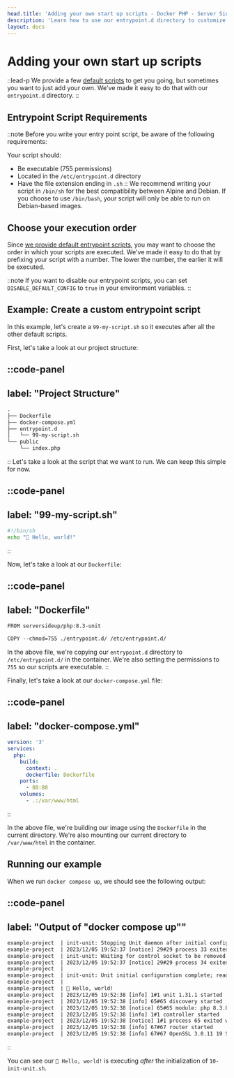 ```yaml
---
head.title: 'Adding your own start up scripts - Docker PHP - Server Side Up'
description: 'Learn how to use our entrypoint.d directory to customize your container start up experience.'
layout: docs
---
```


# Adding your own start up scripts
::lead-p
We provide a few [default scripts](/docs/getting-started/default-configurations#default-entrypoint-scripts) to get you going, but sometimes you want to just add your own. We've made it easy to do that with our `entrypoint.d` directory.
::

## Entrypoint Script Requirements
::note
Before you write your entry point script, be aware of the following requirements:

Your script should:
- Be executable (755 permissions)
- Located in the `/etc/entrypoint.d` directory
- Have the file extension ending in `.sh`
::
We recommend writing your script in `/bin/sh` for the best compatibility between Alpine and Debian. If you choose to use `/bin/bash`, your script will only be able to run on Debian-based images.

## Choose your execution order
Since [we provide default entrypoint scripts](/docs/getting-started/default-configurations#default-entrypoint-scripts), you may want to choose the order in which your scripts are executed. We've made it easy to do that by prefixing your script with a number. The lower the number, the earlier it will be executed.

::note
If you want to disable our entrypoint scripts, you can set `DISABLE_DEFAULT_CONFIG` to `true` in your environment variables.
::

## Example: Create a custom entrypoint script
In this example, let's create a `99-my-script.sh` so it executes after all the other default scripts.

First, let's take a look at our project structure:

::code-panel
---
label: "Project Structure"
---
```txt
.
├── Dockerfile
├── docker-compose.yml
├── entrypoint.d
│   └── 99-my-script.sh
└── public
    └── index.php
```
::
Let's take a look at the script that we want to run. We can keep this simple for now.

::code-panel
---
label: "99-my-script.sh"
---
```bash
#!/bin/sh
echo "👋 Hello, world!"
```
::

Now, let's take a look at our `Dockerfile`:

::code-panel
---
label: "Dockerfile"
---
```txt
FROM serversideup/php:8.3-unit

COPY --chmod=755 ./entrypoint.d/ /etc/entrypoint.d/
```
In the above file, we're copying our `entrypoint.d` directory to `/etc/entrypoint.d/` in the container. We're also setting the permissions to `755` so our scripts are executable.
::

Finally, let's take a look at our `docker-compose.yml` file:

::code-panel
---
label: "docker-compose.yml"
---
```yaml
version: '3'
services:
  php:
    build:
      context: .
      dockerfile: Dockerfile
    ports:
      - 80:80
    volumes:
      - .:/var/www/html
```
::

In the above file, we're building our image using the `Dockerfile` in the current directory. We're also mounting our current directory to `/var/www/html` in the container.

## Running our example
When we run `docker compose up`, we should see the following output:

::code-panel
---
label: "Output of \"docker compose up\""
---
```txt
example-project  | init-unit: Stopping Unit daemon after initial configuration...
example-project  | 2023/12/05 19:52:37 [notice] 29#29 process 33 exited with code 0
example-project  | init-unit: Waiting for control socket to be removed...
example-project  | 2023/12/05 19:52:37 [notice] 29#29 process 34 exited with code 0
example-project  | 
example-project  | init-unit: Unit initial configuration complete; ready for start up...
example-project  | 
example-project  | 👋 Hello, world!
example-project  | 2023/12/05 19:52:38 [info] 1#1 unit 1.31.1 started
example-project  | 2023/12/05 19:52:38 [info] 65#65 discovery started
example-project  | 2023/12/05 19:52:38 [notice] 65#65 module: php 8.3.0 "/usr/lib/unit/modules/php.unit.so"
example-project  | 2023/12/05 19:52:38 [info] 1#1 controller started
example-project  | 2023/12/05 19:52:38 [notice] 1#1 process 65 exited with code 0
example-project  | 2023/12/05 19:52:38 [info] 67#67 router started
example-project  | 2023/12/05 19:52:38 [info] 67#67 OpenSSL 3.0.11 19 Sep 2023, 300000b0
```
::

You can see our `👋 Hello, world!` is executing *after* the initialization of `10-init-unit.sh`.